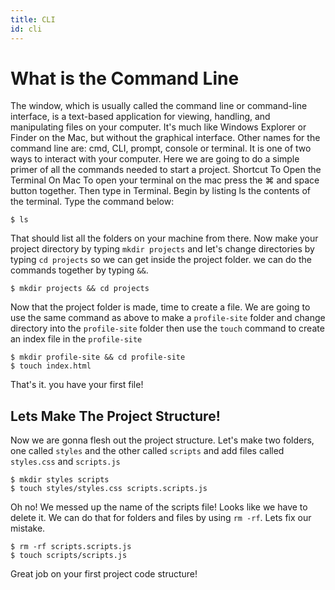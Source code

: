 ```yaml
---
title: CLI
id: cli
---
```


# What is the Command Line
The window, which is usually called the command line or command-line interface, is a text-based application for viewing, handling, and manipulating files on your computer. It's much like Windows Explorer or Finder on the Mac, but without the graphical interface. Other names for the command line are: cmd, CLI, prompt, console or terminal. It is one of two ways to interact with your computer. Here we are going to do a simple primer of all the commands needed to start a project.
Shortcut To Open the Terminal On Mac
To open your terminal on the mac press the  ⌘ and space button together. Then type in Terminal.
Begin by listing ls the contents of the terminal. Type the command below:
```console
$ ls
```
That should list all the folders on your machine from there. Now make your project directory by typing ```mkdir projects``` and let's change directories by typing ```cd projects``` so we can get inside the project folder. we can do the commands together by typing ```&&```.
```console
$ mkdir projects && cd projects
```
Now that the project folder is made, time to create a file. We are going to use the same command as above to make a ```profile-site``` folder and change directory into the ```profile-site``` folder then use the ```touch``` command to create an index file in the ```profile-site```
```console
$ mkdir profile-site && cd profile-site
$ touch index.html
```
That's it. you have your first file!
## Lets Make The Project Structure!
Now we are gonna flesh out the project structure. Let's make two folders, one called ```styles``` and the other called ```scripts``` and add files called ```styles.css``` and ```scripts.js```
```console
$ mkdir styles scripts
$ touch styles/styles.css scripts.scripts.js
```
Oh no! We messed up the name of the scripts file! Looks like we have to delete it. We can do that for folders and files by using ```rm -rf```. Lets fix our mistake.
```console
$ rm -rf scripts.scripts.js
$ touch scripts/scripts.js
```
Great job on your first project code structure!
